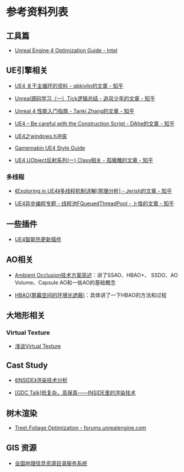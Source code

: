 # 参考资料列表

## 工具篇

* [Unreal Engine 4 Optimization Guide - Intel](https://software.intel.com/content/www/us/en/develop/articles/unreal-engine-4-optimization-tutorial-part-1.html)

## UE引擎相关

* [UE4 关于主循环的资料 - qbkivlin的文章 - 知乎](https://zhuanlan.zhihu.com/p/225465983)

* [Unreal源码学习（一）Tick逻辑总结 - 追风少年的文章 - 知乎](https://zhuanlan.zhihu.com/p/263564514)

* [Unreal 4 性能入门指南 - Tanki Zhang的文章 - 知乎](https://zhuanlan.zhihu.com/p/36851846)

* [UE4 – Be careful with the Construction Script - DAhe的文章 - 知乎](https://zhuanlan.zhihu.com/p/68398185)

* [UE4之windows.h冲突](https://blog.csdn.net/g0415shenw/article/details/108219820)

* [Gamemakin UE4 Style Guide](https://github.com/Allar/ue4-style-guide)

* [UE4 UObject反射系列(一) Class相关 - 孤傲雕的文章 - 知乎](https://zhuanlan.zhihu.com/p/75533335)

### 多线程

* [《Exploring in UE4》多线程机制详解[原理分析] - Jerish的文章 - 知乎](https://zhuanlan.zhihu.com/p/38881269)

* [UE4异步编程专题 - 线程池FQueuedThreadPool - 卜恪的文章 - 知乎](https://zhuanlan.zhihu.com/p/62364309)

## 一些插件

* [UE4智能热更新插件](https://zhuanlan.zhihu.com/p/179304693)

## AO相关

* [Ambient Occlusion技术方案简述](https://www.jianshu.com/p/7d0704442306)：讲了SSAO、HBAO+、
SSDO、AO Volume、Capsule AO和一些AO的基础概念

* [HBAO(屏幕空间的环境光遮蔽)](https://zhuanlan.zhihu.com/p/103683536)：具体讲了一下HBAO的方法和过程

## 大地形相关

### Virtual Texture

* [浅谈Virtual Texture](https://zhuanlan.zhihu.com/p/138484024)

## Cast Study

* [《INSIDE》渲染技术分析](https://zhuanlan.zhihu.com/p/161426816)

* [[GDC Talk]低复杂，高保真——INSIDE里的渲染技术](https://zhuanlan.zhihu.com/p/161367110)

## 树木渲染

* [Tree\ Foliage Optimization - forums.unrealengine.com](https://forums.unrealengine.com/development-discussion/rendering/1630394-tree-foliage-optimization)

## GIS 资源

* [全国地理信息资源目录服务系统](https://www.webmap.cn/main.do?method=index)
